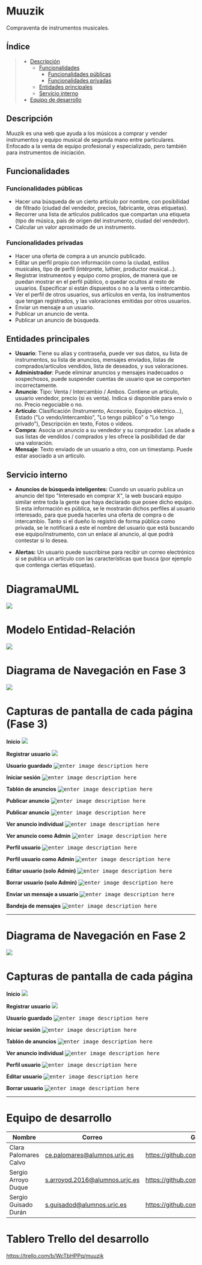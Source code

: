 # Muuzik
Compraventa de instrumentos musicales.

## Índice
> - [Descripción](#descripción)
>     - [Funcionalidades](#funcionalidades)
>        - [Funcionalidades públicas](#funcionalidades-públicas)
>         - [Funcionalidades privadas](#funcionalidades-privadas)
>     - [Entidades principales](#entidades-principales)
>     - [Servicio interno](#servicio-interno)
> - [Equipo de desarrollo](#equipo-de-desarrollo)

## Descripción
Muuzik es una web que ayuda a los músicos a comprar y vender instrumentos y equipo musical de segunda mano entre particulares. Enfocado a la venta de equipo profesional y especializado, pero también para instrumentos de iniciación.

## Funcionalidades
### Funcionalidades públicas
- Hacer una búsqueda de un cierto artículo por nombre, con posibilidad de filtrado (ciudad del vendedor, precios, fabricante, otras etiquetas).
- Recorrer una lista de artículos publicados que compartan una etiqueta (tipo de música, país de origen del instrumento, ciudad del vendedor).
- Calcular un valor aproximado de un instrumento.

### Funcionalidades privadas
- Hacer una oferta de compra a un anuncio publicado.
- Editar un perfil propio con información como la ciudad, estilos musicales, tipo de perfil (intérprete, luthier, productor musical...).
- Registrar instrumentos y equipo como propios, de manera que se puedan mostrar en el perfil público, o quedar ocultos al resto de usuarios. Especificar si están dispuestos o no a la venta o intercambio.
- Ver el perfil de otros usuarios, sus artículos en venta, los instrumentos que tengan registrados, y las valoraciones emitidas por otros usuarios.
- Enviar un mensaje a un usuario.
- Publicar un anuncio de venta.
- Publicar un anuncio de búsqueda.

## Entidades principales
- **Usuario**: Tiene su alias y contraseña, puede ver sus datos, su lista de instrumentos, su lista de anuncios, mensajes enviados, listas de comprados/artículos vendidos, lista de deseados, y sus valoraciones.
- **Administrador**: Puede eliminar anuncios y mensajes inadecuados o sospechosos, puede suspender cuentas de usuario que se comporten incorrectamente. 
- **Anuncio**: Tipo: Venta / Intercambio / Ambos. Contiene un artículo, usuario vendedor, precio (si es venta). Indica si disponible para envío o no. Precio negociable o no.
- **Artículo**: Clasificación (Instrumento, Accesorio, Equipo eléctrico...), Estado ("Lo vendo/intercambio", "Lo tengo público" o "Lo tengo privado"), Descripción en texto, Fotos o vídeos.
- **Compra**: Asocia un anuncio a su vendedor y su comprador. Los añade a sus listas de vendidos / comprados y les ofrece la posibilidad de dar una valoración.
- **Mensaje**: Texto enviado de un usuario a otro, con un timestamp. Puede estar asociado a un articulo.

## Servicio interno
- **Anuncios de búsqueda inteligentes:**
Cuando un usuario publica un anuncio del tipo "Interesado en comprar X", la web buscará equipo similar entre toda la gente que haya declarado que posee dicho equipo. Si esta información es pública, se le mostrarán dichos perfiles al usuario interesado, para que pueda hacerles una oferta de compra o de intercambio. Tanto si el dueño lo registró de forma pública como privada, se le notificará a este el nombre del usuario que está buscando ese equipo/instrumento, con un enlace al anuncio, al que podrá contestar si lo desea.

- **Alertas:** Un usuario puede suscribirse para recibir un correo electrónico si se publica un artículo con las características que busca (por ejemplo que contenga ciertas etiquetas).
  
# DiagramaUML
![](ImagenesReadme/uml.gif)

# Modelo Entidad-Relación
![](ImagenesReadme/ModeloEntidadRelacion.PNG)  
  
# Diagrama de Navegación en Fase 3
![](ImagenesReadme/DiagramaNavegacionMuuzik.PNG)


# Capturas de pantalla de cada página (Fase 3)

**Inicio**
![](ImagenesReadme/PantallasFase3/index.png)

**Registrar usuario**
<kbd>![](ImagenesReadme/PantallasFase3/Registro.png)</kbd>

**Usuario guardado**
<kbd>![enter image description here](ImagenesReadme/PantallasFase3/Usuario_guardado.png)</kbd>

**Iniciar sesión**
<kbd>![enter image description here](ImagenesReadme/PantallasFase3/Inicio_sesion.png)</kbd>

**Tablón de anuncios**
<kbd>![enter image description here](ImagenesReadme/PantallasFase3/Tablon.png)</kbd>
  
**Publicar anuncio**
<kbd>![enter image description here](ImagenesReadme/PantallasFase3/Publicar_anuncio.png)</kbd>  
  
**Publicar anuncio**
<kbd>![enter image description here](ImagenesReadme/PantallasFase3/Anuncio_guardado.png)</kbd>

**Ver anuncio individual**
<kbd>![enter image description here](ImagenesReadme/PantallasFase3/Ver_anuncio.png)</kbd>  
  
**Ver anuncio como Admin**
<kbd>![enter image description here](ImagenesReadme/PantallasFase3/Ver_anuncio_admin.png)</kbd>

**Perfil usuario**
<kbd>![enter image description here](ImagenesReadme/PantallasFase3/Perfil_usuario.png)</kbd>

**Perfil usuario como Admin**
<kbd>![enter image description here](ImagenesReadme/PantallasFase3/Perfil_usuario_admin.png)</kbd>

**Editar usuario (solo Admin)**
<kbd>![enter image description here](ImagenesReadme/PantallasFase3/Editar_usuario_admin.png)</kbd>

**Borrar usuario (solo Admin)**
<kbd>![enter image description here](ImagenesReadme/PantallasFase3/Borrar_usuario.png)</kbd>  
  
**Enviar un mensaje a usuario**
<kbd>![enter image description here](ImagenesReadme/PantallasFase3/Enviar_mensaje.png)</kbd>  
  
**Bandeja de mensajes**
<kbd>![enter image description here](ImagenesReadme/PantallasFase3/Bandeja_mensajes.png)</kbd>  

_____________________________________________________________


# Diagrama de Navegación en Fase 2
![](ImagenesReadme/DiagramaNavegacionMuuzik.png)

# Capturas de pantalla de cada página

**Inicio**
![](ImagenesReadme/PantallasFase2/Index.png)

**Registrar usuario**
<kbd>![](ImagenesReadme/PantallasFase2/Registro.png)</kbd>

**Usuario guardado**
<kbd>![enter image description here](ImagenesReadme/PantallasFase2/Usuario_guardado.png)</kbd>

**Iniciar sesión**
<kbd>![enter image description here](ImagenesReadme/PantallasFase2/Iniciar_sesion.png)</kbd>

**Tablón de anuncios**
<kbd>![enter image description here](ImagenesReadme/PantallasFase2/Tablon.png)</kbd>

**Ver anuncio individual**
<kbd>![enter image description here](ImagenesReadme/PantallasFase2/Ver_anuncio.png)</kbd>

**Perfil usuario**
<kbd>![enter image description here](ImagenesReadme/PantallasFase2/Perfil_usuario.png)</kbd>

**Editar usuario**
<kbd>![enter image description here](ImagenesReadme/PantallasFase2/Editar_usuario.png)</kbd>

**Borrar usuario**
<kbd>![enter image description here](ImagenesReadme/PantallasFase2/Usuario_borrado.png)</kbd>

___________________________________________________________________________________


# Equipo de desarrollo
| **Nombre**  | **Correo**  | **Github**  | 
|---|---|---|
| Clara Palomares Calvo  | ce.palomares@alumnos.urjc.es   | https://github.com/Yinith   |  
|  Sergio Arroyo Duque |  s.arroyod.2016@alumnos.urjc.es | https://github.com/SergioArroyoDuque  |
|  Sergio Guisado Durán | s.guisadod@alumnos.urjc.es  |  https://github.com/s-guisadod-green |

# Tablero Trello del desarrollo
https://trello.com/b/WcTbHPPq/muuzik
